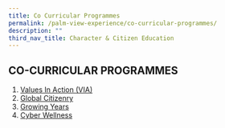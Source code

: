 ```yaml
---
title: Co Curricular Programmes
permalink: /palm-view-experience/co-curricular-programmes/
description: ""
third_nav_title: Character & Citizen Education
---
```

## CO-CURRICULAR PROGRAMMES

1. <a href="/palm-view-experience/ccprog/via">Values In Action (VIA)</a>
2. <a href="/palm-view-experience/ccprog/global">Global Citizenry</a>
3. <a href="/palm-view-experience/ccprog/growing">Growing Years</a>
4. <a href="/palm-view-experience/ccprog/cyber">Cyber Wellness</a>